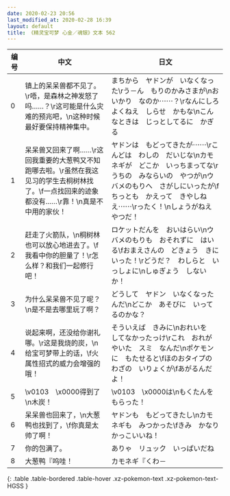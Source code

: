 ```yaml
---
date: 2020-02-23 20:56
last_modified_at: 2020-02-28 16:39
layout: default
title: 《精灵宝可梦 心金／魂银》文本 562
---
```

| 编号 | 中文 | 日文 |
| ---- | ---- | ---- |
| 0 | 镇上的呆呆兽都不见了。\r唔，是森林之神发怒了吗……？\r这可能是什么灾难的预兆吧，\n这种时候最好要保持精神集中。 | まちから　ヤドンが　いなくなった\rう－ん　もりのかみさまが\nおいかり　なのか⋯⋯？\rなんにしろ　よくねえ　しらせ　かもな\nこんなときは　じっとしてるに　かぎる |
| 1 | 呆呆兽又回来了啊……\r这回我重要的大葱鸭又不知跑哪去啦。\r虽然在我这见习的学生去桐树林找了。\f一点找回来的迹象都没有……\r靠！\n真是不中用的家伙！ | ヤドンは　もどってきたが⋯⋯\rこんどは　わしの　だいじな\nカモネギが　どこか　いっちまってな\rうちの　みならいの　やつが\nウバメのもりへ　さがしにいったが\fちっとも　かえって　きやしねえ⋯⋯\rったく！\nしょうがねえ　やつだ！ |
| 2 | 赶走了火箭队，\n桐树林也可以放心地进去了。\f我看中你的胆量了！\r怎么样？和我们一起修行吧！ | ロケットだんを　おいはらい\nウバメのもりも　おそれずに　はいる\fおまえさんの　どきょう　きにいった！\rどうだ？　わしらと　いっしょに\nしゅぎょう　しないか！ |
| 3 | 为什么呆呆兽不见了呢？\n是不是去哪里玩了啊？ | どうして　ヤドン　いなくなったんだ\nどこか　あそびに　いってるのかな？ |
| 4 | 说起来啊，还没给你谢礼哪。\r这是我烧的炭，\n给宝可梦带上的话，\f火属性招式的威力会增强的哦！ | そういえば　きみに\nおれいを　してなかったっけ\rこれ　おれが　やいた　スミ　なんだ\nポケモンに　もたせると\fほのおタイプの　わざの　いりょくが\fあがるんだよ！ |
| 5 | \v0103　\x0000得到了\n木炭！ | \v0103　\x0000は\nもくたんを　もらった！ |
| 6 | 呆呆兽也回来了，\n大葱鸭也找到了，\f你真是太帅了啊！ | ヤドンも　もどってきたし\nカモネギも　みつかった\fきみ　かなり　かっこいいね！ |
| 7 | 你的包满了。 | ありゃ　リュック　いっぱいだね |
| 8 | 大葱鸭『呜哇！ | カモネギ『くわ－ |
{: .table .table-bordered .table-hover .xz-pokemon-text .xz-pokemon-text-HGSS }